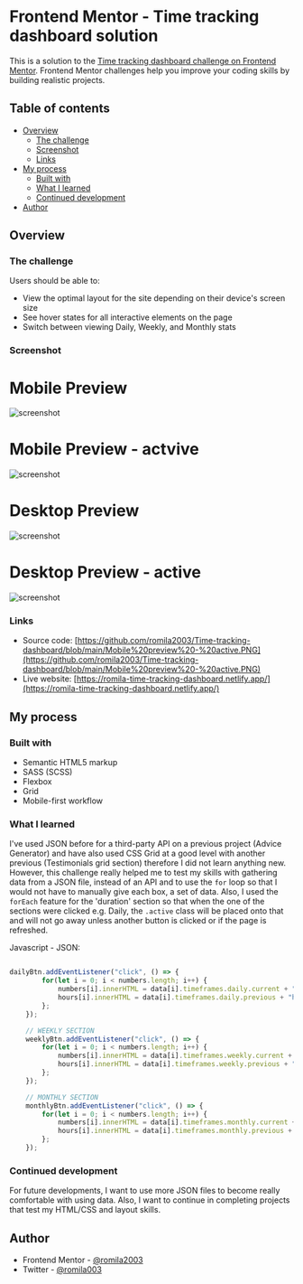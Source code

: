 # Frontend Mentor - Time tracking dashboard solution

This is a solution to the [Time tracking dashboard challenge on Frontend Mentor](https://www.frontendmentor.io/challenges/time-tracking-dashboard-UIQ7167Jw). Frontend Mentor challenges help you improve your coding skills by building realistic projects. 

## Table of contents

- [Overview](#overview)
  - [The challenge](#the-challenge)
  - [Screenshot](#screenshot)
  - [Links](#links)
- [My process](#my-process)
  - [Built with](#built-with)
  - [What I learned](#what-i-learned)
  - [Continued development](#continued-development)
- [Author](#author)

## Overview

### The challenge

Users should be able to:

- View the optimal layout for the site depending on their device's screen size
- See hover states for all interactive elements on the page
- Switch between viewing Daily, Weekly, and Monthly stats

### Screenshot

# Mobile Preview 

![screenshot](https://github.com/romila2003/Time-tracking-dashboard/blob/main/Mobile%20preview.PNG)

# Mobile Preview - actvive

![screenshot](https://github.com/romila2003/Time-tracking-dashboard/blob/main/Mobile%20preview%20-%20active.PNG)

# Desktop Preview 

![screenshot](https://github.com/romila2003/Time-tracking-dashboard/blob/main/Desktop%20preview.PNG)

# Desktop Preview - active 

![screenshot](https://github.com/romila2003/Time-tracking-dashboard/blob/main/Desktop%20preview%20-%20active.PNG)

### Links

 - Source code: [https://github.com/romila2003/Time-tracking-dashboard/blob/main/Mobile%20preview%20-%20active.PNG](https://github.com/romila2003/Time-tracking-dashboard/blob/main/Mobile%20preview%20-%20active.PNG)
 - Live website: [https://romila-time-tracking-dashboard.netlify.app/](https://romila-time-tracking-dashboard.netlify.app/)

## My process

### Built with

- Semantic HTML5 markup
- SASS (SCSS)
- Flexbox
- Grid
- Mobile-first workflow

### What I learned

I've used JSON before for a third-party API on a previous project (Advice Generator) and have also used CSS Grid at a good level with another previous (Testimonials grid section) therefore I did not learn anything new. However, this challenge really helped me to test my skills with gathering data from a JSON file, instead of an API and to use the `for` loop so that I would not have to manually give each box, a set of data. Also, I used the `forEach` feature for the 'duration' section so that when the one of the sections were clicked e.g. Daily, the `.active` class will be placed onto that and will not go away unless another button is clicked or if the page is refreshed.

Javascript - JSON: 

```js

dailyBtn.addEventListener("click", () => {
        for(let i = 0; i < numbers.length; i++) {
            numbers[i].innerHTML = data[i].timeframes.daily.current + "hrs";
            hours[i].innerHTML = data[i].timeframes.daily.previous + "hrs";
        };
    });

    // WEEKLY SECTION
    weeklyBtn.addEventListener("click", () => {
        for(let i = 0; i < numbers.length; i++) {
            numbers[i].innerHTML = data[i].timeframes.weekly.current + "hrs";
            hours[i].innerHTML = data[i].timeframes.weekly.previous + "hrs";
        };
    });

    // MONTHLY SECTION
    monthlyBtn.addEventListener("click", () => {
        for(let i = 0; i < numbers.length; i++) {
            numbers[i].innerHTML = data[i].timeframes.monthly.current + "hrs";
            hours[i].innerHTML = data[i].timeframes.monthly.previous + "hrs";
        };
    });

```

### Continued development

For future developments, I want to use more JSON files to become really comfortable with using data. Also, I want to continue in completing projects that test my HTML/CSS and layout skills.


## Author

- Frontend Mentor - [@romila2003](https://www.frontendmentor.io/profile/romila2003)
- Twitter - [@romila003](https://www.twitter.com/romila003)

